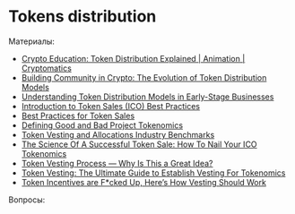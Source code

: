 # Tokens distribution


Материалы:

* [Crypto Education: Token Distribution Explained | Animation | Cryptomatics](https://www.youtube.com/watch?v=C4rQVQBss5c&list=PLv2XcKxyTgDIus9mF_sYDrKD96Meuoduc&index=44)
* [Building Community in Crypto: The Evolution of Token Distribution Models](https://blog.coinlist.co/building-community-in-crypto-the-evolution-of-token-distribution-models/)
* [Understanding Token Distribution Models in Early-Stage Businesses](https://pulse.moonfire.com/understanding-token-distribution-models-in-early-stage-businesses/)
* [Introduction to Token Sales (ICO) Best Practices](https://www.pwc.com/gx/en/financial-services/pdf/introduction-to-token-sales-ico-best-practices.pdf)
* [Best Practices for Token Sales](https://ftahk.org/system/files/2019-07/FTAHK%20Best%20Practices%20for%20Token%20Sales%20-%20Version%202_0%20-%20October%202018.pdf)
* [Defining Good and Bad Project Tokenomics](https://daolaunch.net/defining-good-and-bad-project-tokenomics/)
* [Token Vesting and Allocations Industry Benchmarks](https://www.liquifi.finance/post/token-vesting-and-allocation-benchmarks)
* [The Science Of A Successful Token Sale: How To Nail Your ICO Tokenomics](https://maxya.mp/the-science-of-a-successful-token-sale-how-to-nail-your-ico-tokenomics)
* [Token Vesting Process — Why Is This a Great Idea?](https://hackernoon.com/token-vesting-process-why-is-this-a-great-idea-34933e9e8bc5)
* [Token Vesting: The Ultimate Guide to Establish Vesting For Tokenomics](https://hackernoon.com/token-vesting-the-ultimate-guide-to-establish-vesting-for-tokenomics)
* [Token Incentives are F*cked Up, Here’s How Vesting Should Work](https://hackernoon.com/token-incentives-are-f-cked-up-heres-how-vesting-should-work-73b85cab69b3)


Вопросы:

